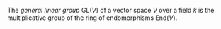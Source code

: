 The *general linear group* $\mathrm{GL}(V)$ of a vector space $V$ over a field $k$ is the multiplicative group of the ring of endomorphisms $\mathrm{End}(V)$.
